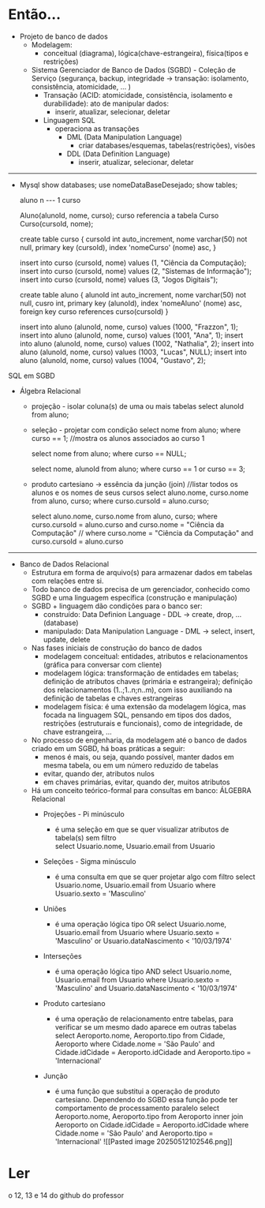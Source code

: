 # Então... 
- Projeto de banco de dados
	- Modelagem:
		- conceitual (diagrama), lógica(chave-estrangeira), física(tipos e restrições)
	- Sistema Gerenciador de Banco de Dados (SGBD) - 
		Coleção de Serviço (segurança, backup, integridade -> transação: isolamento, consistência, atomicidade, ... )
		- Transação (ACID: atomicidade, consistência, isolamento e durabilidade): ato de manipular dados: 
			- inserir, atualizar, selecionar, deletar 
		- Linguagem SQL
			- operaciona as transações 
				- DML (Data Manipulation Language)
					- criar databases/esquemas, tabelas(restrições), visões 
				- DDL (Data Definition Language)
					- inserir, atualizar, selecionar, deletar

---

- Mysql
	show databases;
	use nomeDataBaseDesejado;
	show tables;
	
	aluno n --- 1 curso
	
	Aluno(alunoId, nome, curso);
		curso referencia a tabela Curso
	Curso(cursoId, nome);
	
	create table curso {
		cursoId int auto_increment,
		nome varchar(50) not null,
		primary key (cursoId),
		index 'nomeCurso' (nome) asc,
	}
	
	insert into curso (cursoId, nome) values (1, "Ciência da Computação);
	insert into curso (cursoId, nome) values (2, "Sistemas de Informação");
	insert into curso (cursoId, nome) values (3, "Jogos Digitais");
	
	create table aluno {
		alunoId int auto_increment,
		nome varchar(50) not null,
		cusro int,
		primary key (alunoId),
		index 'nomeAluno' (nome) asc,
		foreign key curso references curso(cursoId)
	}
	
	insert into aluno (alunoId, nome, curso) values (1000, "Frazzon", 1);
	insert into aluno (alunoId, nome, curso) values (1001, "Ana", 1);
	insert into aluno (alunoId, nome, curso) values (1002, "Nathalia", 2);
	insert into aluno (alunoId, nome, curso) values (1003, "Lucas", NULL);
	insert into aluno (alunoId, nome, curso) values (1004, "Gustavo", 2);





SQL em SGBD
- Álgebra Relacional
	- projeção - isolar coluna(s) de uma ou mais tabelas
		select alunoId
		from aluno;
	- seleção - projetar com condição 
		select nome
		from aluno;
		where curso == 1;  //mostra os alunos associados ao curso 1
		
		select nome
		from aluno;
		where curso == NULL;
		
		select nome, alunoId
		from aluno;
		where curso == 1 or curso == 3;
	- produto cartesiano -> essência da junção (join)
		//listar todos os alunos e os nomes de seus cursos
		select aluno.nome, curso.nome 
		from aluno, curso;
		where curso.cursoId = aluno.curso;
		
		select aluno.nome, curso.nome 
		from aluno, curso;
		where curso.cursoId = aluno.curso and curso.nome = "Ciência da Computação"
		// where curso.nome = "Ciência da Computação" and curso.cursoId = aluno.curso 

---

- Banco de Dados Relacional
    - Estrutura em forma de arquivo(s) para armazenar dados em tabelas com relações entre si.
    - Todo banco de dados precisa de um gerenciador, conhecido como SGBD e uma linguagem específica (construção e manipulação)
    - SGBD + linguagem dão condições para o banco ser:
        - construído: Data Definion Language - DDL -> create, drop, ... (database)
        - manipulado: Data Manipulation Language - DML -> select, insert, update, delete
    - Nas fases iniciais de construção do banco de dados
        - modelagem conceitual: entidades, atributos e relacionamentos (gráfica para conversar com cliente)
        - modelagem lógica: transformação de entidades em tabelas; definição de atributos chaves (primária e estrangeira);
			definição dos relacionamentos (1..;1..n;n..m), com isso auxiliando na 
			definição de tabelas e chaves estrangeiras
        - modelagem física: é uma extensão da modelagem lógica, mas focada na linguagem SQL, pensando em tipos dos dados, 
			restrições (estruturais e funcionais), como de integridade, de chave estrangeira, ...
    - No processo de engenharia, da modelagem até o banco de dados criado em um SGBD, há boas práticas a seguir:
        - menos é mais, ou seja, quando possível, manter dados em mesma tabela, ou em um número reduzido de tabelas
        - evitar, quando der, atributos nulos
        - em chaves primárias, evitar, quando der, muitos atributos
    - Há um conceito teórico-formal para consultas em banco: ÁLGEBRA Relacional
        - Projeções - Pi minúsculo
            - é uma seleção em que se quer visualizar atributos de tabela(s) sem filtro                
            select Usuario.nome, Usuario.email
            from Usuario
            
        - Seleções - Sigma minúsculo
            - é uma consulta em que se quer projetar algo com filtro
            select Usuario.nome, Usuario.email
            from Usuario
            where Usuario.sexto = 'Masculino'
            
        - Uniões
            - é uma operação lógica tipo OR
            select Usuario.nome, Usuario.email
            from Usuario
            where Usuario.sexto = 'Masculino' or Usuario.dataNascimento < '10/03/1974'
            
        - Interseções
            - é uma operação lógica tipo AND 
            select Usuario.nome, Usuario.email
            from Usuario
            where Usuario.sexto = 'Masculino' and Usuario.dataNascimento < '10/03/1974'
            
        - Produto cartesiano
            - é uma operação de relacionamento entre tabelas, para verificar se um mesmo dado aparece em outras tabelas
            select Aeroporto.nome, Aeroporto.tipo
            from Cidade, Aeroporto
            where Cidade.nome = 'São Paulo' and 
                  Cidade.idCidade = Aeroporto.idCidade and
                  Aeroporto.tipo = 'Internacional'
                  
        - Junção
            - é uma função que substitui a operação de produto cartesiano. Dependendo do SGBD essa função pode ter comportamento de processamento paralelo
            select Aeroporto.nome, Aeroporto.tipo
            from  Aeroporto
            inner join Aeroporto on Cidade.idCidade = Aeroporto.idCidade
            where Cidade.nome = 'São Paulo' and 
	            Aeroporto.tipo = 'Internacional'
			![[Pasted image 20250512102546.png]]

# Ler

o 12, 13 e 14 do github do professor
